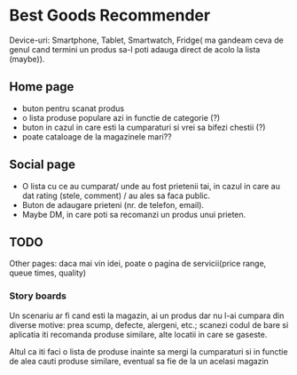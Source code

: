 # Best Goods Recommender

Device-uri: Smartphone, Tablet, Smartwatch, Fridge( ma gandeam ceva de genul cand termini un produs sa-l poti adauga direct de acolo la lista (maybe)).

## Home page

- buton pentru scanat produs
- o lista produse populare azi in functie de categorie (?)
- buton in cazul in care esti la cumparaturi si vrei sa bifezi chestii (?)
- poate cataloage de la magazinele mari??

## Social page

- O lista cu ce au cumparat/ unde au fost prietenii tai, in cazul in care au dat rating (stele, comment) / au ales sa faca public.
- Buton de adaugare prieteni (nr. de telefon, email).
- Maybe DM, in care poti sa recomanzi un produs unui prieten.

## TODO

Other pages: daca mai vin idei, poate o pagina de servicii(price range, queue times, quality)

### Story boards

Un scenariu ar fi cand esti la magazin, ai un produs dar nu l-ai cumpara din diverse motive: prea scump, defecte, alergeni, etc.; scanezi codul de bare si aplicatia iti recomanda produse similare, alte locatii in care se gaseste.

Altul ca iti faci o lista de produse inainte sa mergi la cumparaturi si in functie de alea cauti produse similare, eventual sa fie de la un acelasi magazin
